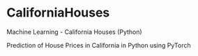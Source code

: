 # CaliforniaHouses
Machine Learning - California Houses (Python)

Prediction of House Prices in California in Python using PyTorch
